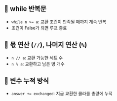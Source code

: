 ## 🔹 while 반복문
- `while n >= a`: 교환 조건이 만족될 때까지 계속 반복
- 조건이 False가 되면 루프 종료

## 🔹 몫 연산 (`//`), 나머지 연산 (`%`)
- `n // a`: 교환 가능한 세트 수
- `n % a`: 교환하고 남은 병 개수

## 🔹 변수 누적 방식
- `answer += exchanged`: 지금 교환한 콜라를 총량에 누적

